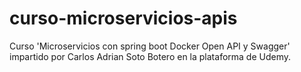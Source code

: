 # curso-microservicios-apis
Curso 'Microservicios con spring boot Docker Open API y Swagger' impartido por Carlos Adrian Soto Botero en la plataforma de Udemy.
